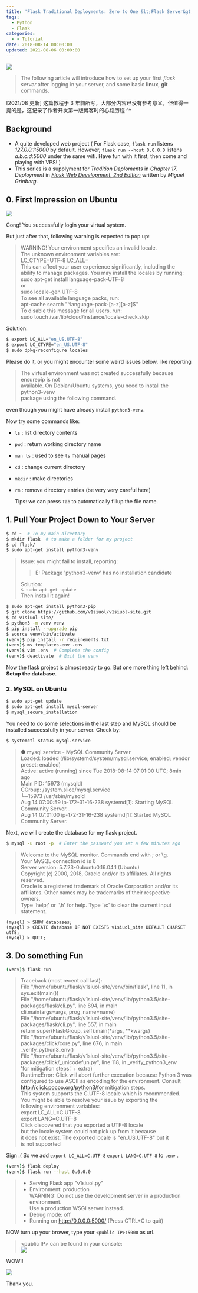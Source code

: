 ```yaml
---
title: 'Flask Traditional Deployments: Zero to One &lt;Flask Server&gt;'
tags:
  - Python
  - Flask
categories:
  - - Tutorial
date: 2018-08-14 00:00:00
updated: 2021-08-06 00:00:00
---
```


<img src="/Flask-Traditional-Deployments-Zero-to-One-Flask-Server/Flask_Traditional_Deployments_Zero_to_One_Flask_Server_avatar.png">

> The following article will introduce how to set up your first *flask server* after logging in your server, and some basic **linux**, **git** commands. 

<!-- more -->

[2021/08 更新] 这篇教程于 3 年前所写，大部分内容已没有参考意义，但值得一提的是，这记录了作者开发第一版博客时的心路历程 ^^

## Background 

- A quite developed web project ( For Flask case, `flask run` listens *127.0.0.1:5000* by default. However, `flask run --host 0.0.0.0` listens *a.b.c.d:5000*  under the same wifi. Have fun with it first, then come and playing with VPS! )
- This series is a supplyment for *Tradition Deploments* in *Chapter 17. Deployment* in *[Flask Web Development, 2nd Edition][url_flask_web_dev]* written by *Miguel Grinberg*. 

## 0. First Impression on Ubuntu 

<img src="/Flask-Traditional-Deployments-Zero-to-One-Flask-Server/ubuntu_login.png">

Cong! You successfully login your virtual system.

But just after that, following warning is expected to pop up: 

> WARNING! Your environment specifies an invalid locale.  
>  The unknown environment variables are:  
>    LC_CTYPE=UTF-8 LC_ALL=  
>  This can affect your user experience significantly, including the  
>  ability to manage packages. You may install the locales by running:  
>    sudo apt-get install language-pack-UTF-8  
> ​     or  
>    sudo locale-gen UTF-8  
> To see all available language packs, run:  
>    apt-cache search "^language-pack-[a-z][a-z]$"  
> To disable this message for all users, run:  
>    sudo touch /var/lib/cloud/instance/locale-check.skip

Solution:

```bash
$ export LC_ALL="en_US.UTF-8"
$ export LC_CTYPE="en_US.UTF-8"
$ sudo dpkg-reconfigure locales
```

Please do it, or you might encounter some weird issues below, like reporting 

> The virtual environment was not created successfully because ensurepip is not  
> available.  On Debian/Ubuntu systems, you need to install the python3-venv  
> package using the following command.

even though you might have already install `python3-venv`. 

Now try some commands like:

- `ls` : list directory contents 

- `pwd` : return working directory name 

- `man ls` : used to see `ls` manual pages

- `cd` : change current directory

- `mkdir` : make directories 

- `rm` : remove directory entries (be very very careful here)

  Tips: we can press `Tab` to automatically fillup the file name. 

## 1. Pull Your Project Down to Your Server

```bash
$ cd ~  # To my main directory 
$ mkdir flask  # to make a folder for my project 
$ cd flask/ 
$ sudo apt-get install python3-venv 
```

> Issue: you might fail to install, reporting:  
>> E: Package 'python3-venv' has no installation candidate
>
> Solution:  
> `$ sudo apt-get update `  
> Then install it again! 

```bash
$ sudo apt-get install python3-pip 
$ git clone https://github.com/v1siuol/v1siuol-site.git 
$ cd v1siuol-site/ 
$ python3 -m venv venv 
$ pip install --upgrade pip
$ source venv/bin/activate
(venv)$ pip install -r requirements.txt 
(venv)$ mv templates.env .env 
(venv)$ vim .env  # Complete the config 
(venv)$ deactivate  # Exit the venv
```

Now the flask project is almost ready to go. But one more thing left behind: **Setup the database**. 

### 2. MySQL on Ubuntu

```bash
$ sudo apt-get update
$ sudo apt-get install mysql-server
$ mysql_secure_installation
```

You need to do some selections in the last step and MySQL should be installed successfully in your server. Check by:

```bash
$ systemctl status mysql.service
```

> ● mysql.service - MySQL Community Server  
>    Loaded: loaded (/lib/systemd/system/mysql.service; enabled; vendor preset: enabled)  
>    Active: active (running) since Tue 2018-08-14 07:01:00 UTC; 8min ago  
>  Main PID: 15973 (mysqld)  
>    CGroup: /system.slice/mysql.service  
> ​                  └─15973 /usr/sbin/mysqld  
> Aug 14 07:00:59 ip-172-31-16-238 systemd[1]: Starting MySQL Community Server...  
> Aug 14 07:01:00 ip-172-31-16-238 systemd[1]: Started MySQL Community Server.

Next, we will create the database for my flask project. 

``` bash
$ mysql -u root -p  # Enter the password you set a few minutes ago
```

> Welcome to the MySQL monitor.  Commands end with ; or \g.  
> Your MySQL connection id is 6  
> Server version: 5.7.23-0ubuntu0.16.04.1 (Ubuntu)  
> Copyright (c) 2000, 2018, Oracle and/or its affiliates. All rights reserved.  
> Oracle is a registered trademark of Oracle Corporation and/or its  
> affiliates. Other names may be trademarks of their respective  
> owners.  
> Type 'help;' or '\h' for help. Type '\c' to clear the current input statement.

```mysql
(mysql) > SHOW databases;
(mysql) > CREATE database IF NOT EXISTS v1siuol_site DEFAULT CHARSET utf8;
(mysql) > QUIT;
```

## 3. Do something Fun

```bash
(venv)$ flask run
```

> Traceback (most recent call last):  
>   File "/home/ubuntu/flask/v1siuol-site/venv/bin/flask", line 11, in <module>  
> ​    sys.exit(main())  
>   File "/home/ubuntu/flask/v1siuol-site/venv/lib/python3.5/site-packages/flask/cli.py", line 894, in main  
> ​    cli.main(args=args, prog_name=name)  
>   File "/home/ubuntu/flask/v1siuol-site/venv/lib/python3.5/site-packages/flask/cli.py", line 557, in main  
> ​    return super(FlaskGroup, self).main(*args, **kwargs)  
>   File "/home/ubuntu/flask/v1siuol-site/venv/lib/python3.5/site-packages/click/core.py", line 676, in main  
> ​    _verify_python3_env()  
>   File "/home/ubuntu/flask/v1siuol-site/venv/lib/python3.5/site-packages/click/_unicodefun.py", line 118, in _verify_python3_env  
> ​    'for mitigation steps.' + extra)  
> RuntimeError: Click will abort further execution because Python 3 was configured to use ASCII as encoding for the environment.  Consult http://click.pocoo.org/python3/for mitigation steps.  
> This system supports the C.UTF-8 locale which is recommended.  
> You might be able to resolve your issue by exporting the  
> following environment variables:  
>   export LC_ALL=C.UTF-8  
>   export LANG=C.UTF-8  
> Click discovered that you exported a UTF-8 locale  
> but the locale system could not pick up from it because  
> it does not exist.  The exported locale is "en_US.UTF-8" but it  
> is not supported

Sign :( So we add `export LC_ALL=C.UTF-8` `export LANG=C.UTF-8` to `.env` .

```bash
(venv)$ flask deploy
(venv)$ flask run --host 0.0.0.0
```

>  * Serving Flask app "v1siuol.py"  
>  * Environment: production  
>    WARNING: Do not use the development server in a production environment.  
>    Use a production WSGI server instead.  
>  * Debug mode: off  
>  * Running on http://0.0.0.0:5000/ (Press CTRL+C to quit)

NOW turn up your brower, type your `<public IP>:5000` as url. 

> &lt;public IP&gt; can be found in your console:  
> <img src="/Flask-Traditional-Deployments-Zero-to-One-Flask-Server/aws_public_ip.png">

WOW!!

<img src="/Flask-Traditional-Deployments-Zero-to-One-Flask-Server/flask_own_server.png">

Thank you.

[url_flask_web_dev]: https://www.oreilly.com/library/view/flask-web-development/9781491991725/
